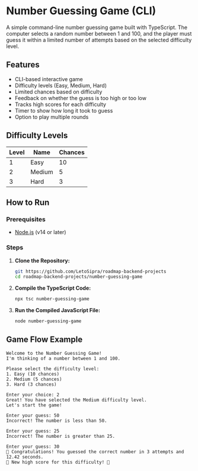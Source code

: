 # Number Guessing Game (CLI)

A simple command-line number guessing game built with TypeScript. The computer selects a random number between 1 and 100, and the player must guess it within a limited number of attempts based on the selected difficulty level.

## Features

- CLI-based interactive game
- Difficulty levels (Easy, Medium, Hard)
- Limited chances based on difficulty
- Feedback on whether the guess is too high or too low
- Tracks high scores for each difficulty
- Timer to show how long it took to guess
- Option to play multiple rounds

## Difficulty Levels

| Level | Name   | Chances |
| ----- | ------ | ------- |
| 1     | Easy   | 10      |
| 2     | Medium | 5       |
| 3     | Hard   | 3       |

## How to Run

### Prerequisites

- [Node.js](https://nodejs.org/) (v14 or later)

### Steps

1. **Clone the Repository:**

   ```bash
   git https://github.com/LetoSipra/roadmap-backend-projects
   cd roadmap-backend-projects/number-guessing-game
   ```

2. **Compile the TypeScript Code:**

   ```bash
   npx tsc number-guessing-game
   ```

3. **Run the Compiled JavaScript File:**
   ```bash
   node number-guessing-game
   ```

## Game Flow Example

```
Welcome to the Number Guessing Game!
I'm thinking of a number between 1 and 100.

Please select the difficulty level:
1. Easy (10 chances)
2. Medium (5 chances)
3. Hard (3 chances)

Enter your choice: 2
Great! You have selected the Medium difficulty level.
Let's start the game!

Enter your guess: 50
Incorrect! The number is less than 50.

Enter your guess: 25
Incorrect! The number is greater than 25.

Enter your guess: 30
🎉 Congratulations! You guessed the correct number in 3 attempts and 12.42 seconds.
🥇 New high score for this difficulty! 🎉
```
